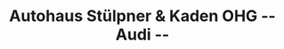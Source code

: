 ---
title: "Autohaus Stülpner & Kaden OHG -- Audi --"
url: /olbernhau/autohaus-stuelpner-und-kaden-ohg-audi/
shop: Autohaus
---
